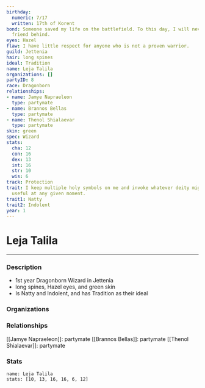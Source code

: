 ```yaml
---
birthday:
  numeric: 7/17
  written: 17th of Korent
bond: Someone saved my life on the battlefield. To this day, I will never leave a
  friend behind.
eyes: Hazel
flaw: I have little respect for anyone who is not a proven warrior.
guild: Jettenia
hair: long spines
ideal: Tradition
name: Leja Talila
organizations: []
partyID: 8
race: Dragonborn
relationships:
- name: Jamye Napraeleon
  type: partymate
- name: Brannos Bellas
  type: partymate
- name: Thenol Shialaevar
  type: partymate
skin: green
spec: Wizard
stats:
  cha: 12
  con: 16
  dex: 13
  int: 16
  str: 10
  wis: 6
track: Protection
trait: I keep multiple holy symbols on me and invoke whatever deity might come in
  useful at any given moment.
trait1: Natty
trait2: Indolent
year: 1
---
```

# Leja Talila
---
### Description
- 1st year Dragonborn Wizard in Jettenia
- long spines, Hazel eyes, and green skin
- Is Natty and Indolent, and has Tradition as their ideal

### Organizations
### Relationships
[[Jamye Napraeleon]]: partymate
[[Brannos Bellas]]: partymate
[[Thenol Shialaevar]]: partymate
### Stats
```statblock
name: Leja Talila
stats: [10, 13, 16, 16, 6, 12]
```